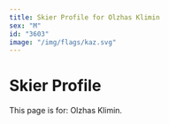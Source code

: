 ```yaml
---
title: Skier Profile for Olzhas Klimin
sex: "M"
id: "3603"
image: "/img/flags/kaz.svg" 
---
```


# Skier Profile

This page is for: Olzhas Klimin.
    